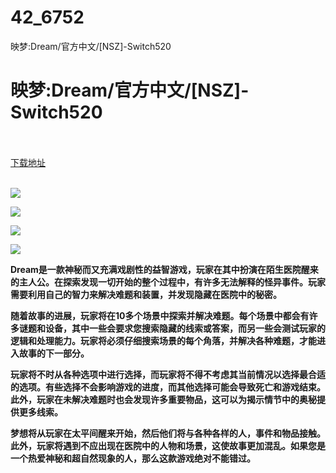 # 42_6752
映梦:Dream/官方中文/[NSZ]-Switch520
# 映梦:Dream/官方中文/[NSZ]-Switch520
 <br/></br>
[下载地址](https://www.switch520.cc/article/6752 "下载地址")
<br/></br>

<p><span><strong><img src="https://www.switch520.cc/muke_img/upload_art_editor_20201016-1_2f8994ce4612556ff0d4ff8602bd5c25.jpg"></strong></span></p>
<p><span><strong><img src="https://www.switch520.cc/muke_img/upload_art_editor_20201016-1_9499722d3a006288aa4f962c94567e25.jpg"></strong></span></p>
<p><span><strong><img src="https://www.switch520.cc/muke_img/upload_art_editor_20201016-1_532c6575ebeee54b87aa0ed818a52ca8.jpg"></strong></span></p>
<p><span><strong><img src="https://www.switch520.cc/muke_img/upload_art_editor_20201016-1_62d569d43e83f72220a09f837c361442.jpg"></strong></span></p>
<p></p>
<p><span><strong>Dream是一款神秘而又充满戏剧性的益智游戏，玩家在其中扮演在陌生医院醒来的主人公。在探索发现一切开始的整个过程中，有许多无法解释的怪异事件。玩家需要利用自己的智力来解决难题和装置，并发现隐藏在医院中的秘密。</strong></span></p>
<p><span><strong>随着故事的进展，玩家将在10多个场景中探索并解决难题。每个场景中都会有许多谜题和设备，其中一些会要求您搜索隐藏的线索或答案，而另一些会测试玩家的逻辑和处理能力。玩家将必须仔细搜索场景的每个角落，并解决各种难题，才能进入故事的下一部分。</strong></span></p>
<p></p>
<p><span><strong>玩家将不时从各种选项中进行选择，而玩家将不得不考虑其当前情况以选择最合适的选项。有些选择不会影响游戏的进度，而其他选择可能会导致死亡和游戏结束。此外，玩家在未解决难题时也会发现许多重要物品，这可以为揭示情节中的奥秘提供更多线索。</strong></span></p>
<p></p>
<p><span><strong>梦想将从玩家在太平间醒来开始，然后他们将与各种各样的人，事件和物品接触。此外，玩家将遇到不应出现在医院中的人物和场景，这使故事更加混乱。如果您是一个热爱神秘和超自然现象的人，那么这款游戏绝对不能错过。</strong></span></p>
<p></p>
